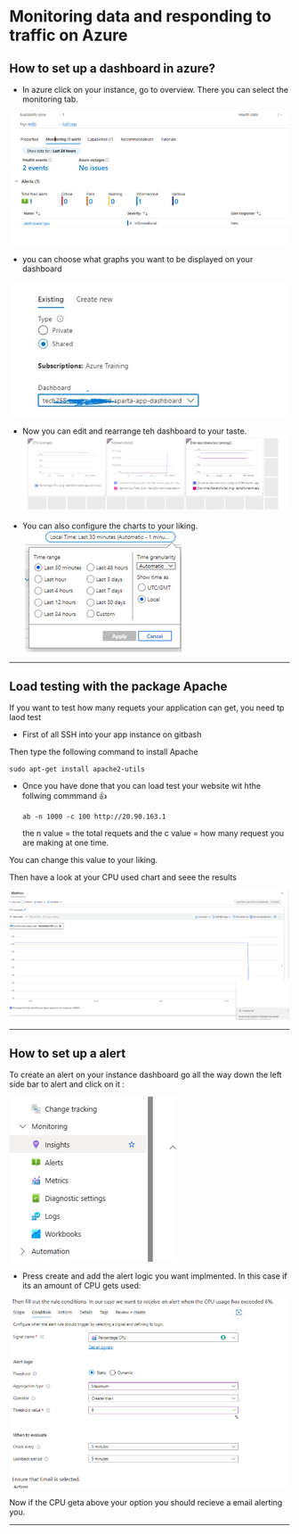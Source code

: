 # Monitoring data and responding to traffic on Azure 

## How to set up a dashboard in azure? 

* In azure click on your instance, go to overview. There you can select the monitoring tab.

![](/images/monitor.jpg)


* you can choose what graphs you want to be displayed on your dashboard


![](/images/added1.jpg)


* Now you can edit and rearrange teh dashboard to your taste.
![](/images/added2.jpg)


* You can also configure the charts to your liking. 
![](/images/added3.jpg)

*********************************************************************

## Load testing with the package Apache 

If you want to test how many requets your application can get, you need tp laod test

* First of all SSH into your app instance on gitbash
  
Then type the following command to install Apache

```
sudo apt-get install apache2-utils
```

* Once you have done that you can load test your website wit hthe follwing commmand 👍
  ```
  ab -n 1000 -c 100 http://20.90.163.1
  ```

  the n value = the total requets and the c value = how many request you are making at one time. 

You can change this value to your liking.

Then have a look at your CPU used chart and seee the results

![](/images/texting.jpg)
***************************************************

## How to set up a alert 

To create an alert on your instance dashboard go all the way down the left side bar to alert and click on it : 

![](/images/alert.jpg)

* Press create and add the alert logic you want implmented. In this case if its an amount of CPU gets used: 

![](/images/alert2.jpg)

Now if the CPU geta above your option you should recieve a email alerting you.

**********************************